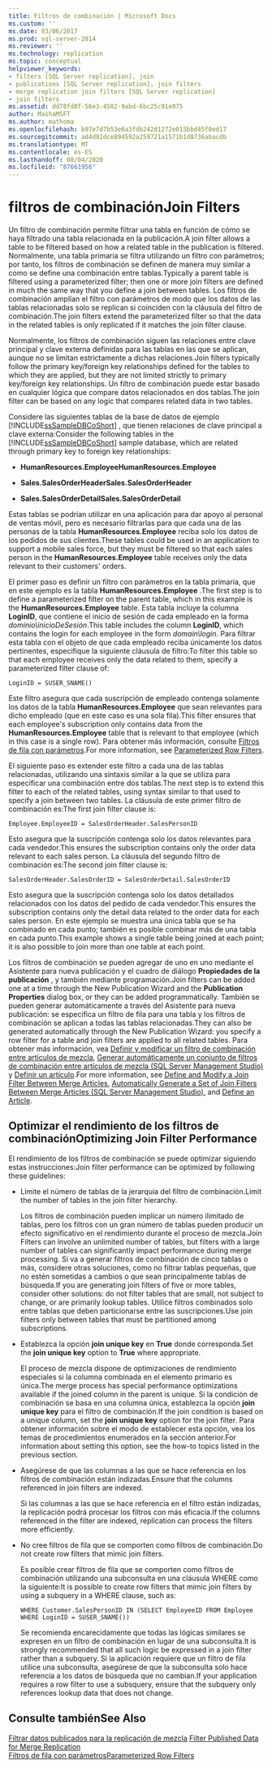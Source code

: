 ```yaml
---
title: Filtros de combinación | Microsoft Docs
ms.custom: ''
ms.date: 03/06/2017
ms.prod: sql-server-2014
ms.reviewer: ''
ms.technology: replication
ms.topic: conceptual
helpviewer_keywords:
- filters [SQL Server replication], join
- publications [SQL Server replication], join filters
- merge replication join filters [SQL Server replication]
- join filters
ms.assetid: dd78fd8f-56e3-4582-9abd-6bc25c91e075
author: MashaMSFT
ms.author: mathoma
ms.openlocfilehash: b97e7d7b53e6a3fdb242d1272e013bbd45f0ed17
ms.sourcegitcommit: ad4d92dce894592a259721a1571b1d8736abacdb
ms.translationtype: MT
ms.contentlocale: es-ES
ms.lasthandoff: 08/04/2020
ms.locfileid: "87661956"
---
```

# <a name="join-filters"></a><span data-ttu-id="2eae5-102">filtros de combinación</span><span class="sxs-lookup"><span data-stu-id="2eae5-102">Join Filters</span></span>
  <span data-ttu-id="2eae5-103">Un filtro de combinación permite filtrar una tabla en función de cómo se haya filtrado una tabla relacionada en la publicación.</span><span class="sxs-lookup"><span data-stu-id="2eae5-103">A join filter allows a table to be filtered based on how a related table in the publication is filtered.</span></span> <span data-ttu-id="2eae5-104">Normalmente, una tabla primaria se filtra utilizando un filtro con parámetros; por tanto, los filtros de combinación se definen de manera muy similar a como se define una combinación entre tablas.</span><span class="sxs-lookup"><span data-stu-id="2eae5-104">Typically a parent table is filtered using a parameterized filter; then one or more join filters are defined in much the same way that you define a join between tables.</span></span> <span data-ttu-id="2eae5-105">Los filtros de combinación amplían el filtro con parámetros de modo que los datos de las tablas relacionadas solo se replican si coinciden con la cláusula del filtro de combinación.</span><span class="sxs-lookup"><span data-stu-id="2eae5-105">The join filters extend the parameterized filter so that the data in the related tables is only replicated if it matches the join filter clause.</span></span>  
  
 <span data-ttu-id="2eae5-106">Normalmente, los filtros de combinación siguen las relaciones entre clave principal y clave externa definidas para las tablas en las que se aplican, aunque no se limitan estrictamente a dichas relaciones.</span><span class="sxs-lookup"><span data-stu-id="2eae5-106">Join filters typically follow the primary key/foreign key relationships defined for the tables to which they are applied, but they are not limited strictly to primary key/foreign key relationships.</span></span> <span data-ttu-id="2eae5-107">Un filtro de combinación puede estar basado en cualquier lógica que compare datos relacionados en dos tablas.</span><span class="sxs-lookup"><span data-stu-id="2eae5-107">The join filter can be based on any logic that compares related data in two tables.</span></span>  
  
 <span data-ttu-id="2eae5-108">Considere las siguientes tablas de la base de datos de ejemplo [!INCLUDE[ssSampleDBCoShort](../../../includes/sssampledbcoshort-md.md)] , que tienen relaciones de clave principal a clave externa:</span><span class="sxs-lookup"><span data-stu-id="2eae5-108">Consider the following tables in the [!INCLUDE[ssSampleDBCoShort](../../../includes/sssampledbcoshort-md.md)] sample database, which are related through primary key to foreign key relationships:</span></span>  
  
-   <span data-ttu-id="2eae5-109">**HumanResources.Employee**</span><span class="sxs-lookup"><span data-stu-id="2eae5-109">**HumanResources.Employee**</span></span>  
  
-   <span data-ttu-id="2eae5-110">**Sales.SalesOrderHeader**</span><span class="sxs-lookup"><span data-stu-id="2eae5-110">**Sales.SalesOrderHeader**</span></span>  
  
-   <span data-ttu-id="2eae5-111">**Sales.SalesOrderDetail**</span><span class="sxs-lookup"><span data-stu-id="2eae5-111">**Sales.SalesOrderDetail**</span></span>  
  
 <span data-ttu-id="2eae5-112">Estas tablas se podrían utilizar en una aplicación para dar apoyo al personal de ventas móvil, pero es necesario filtrarlas para que cada una de las personas de la tabla **HumanResources.Employee** reciba solo los datos de los pedidos de sus clientes.</span><span class="sxs-lookup"><span data-stu-id="2eae5-112">These tables could be used in an application to support a mobile sales force, but they must be filtered so that each sales person in the **HumanResources.Employee** table receives only the data relevant to their customers' orders.</span></span>  
  
 <span data-ttu-id="2eae5-113">El primer paso es definir un filtro con parámetros en la tabla primaria, que en este ejemplo es la tabla **HumanResources.Employee** .</span><span class="sxs-lookup"><span data-stu-id="2eae5-113">The first step is to define a parameterized filter on the parent table, which in this example is the **HumanResources.Employee** table.</span></span> <span data-ttu-id="2eae5-114">Esta tabla incluye la columna **LoginID**, que contiene el inicio de sesión de cada empleado en la forma *dominio\inicioDeSesión*.</span><span class="sxs-lookup"><span data-stu-id="2eae5-114">This table includes the column **LoginID**, which contains the login for each employee in the form *domain\login*.</span></span> <span data-ttu-id="2eae5-115">Para filtrar esta tabla con el objeto de que cada empleado reciba únicamente los datos pertinentes, especifique la siguiente cláusula de filtro:</span><span class="sxs-lookup"><span data-stu-id="2eae5-115">To filter this table so that each employee receives only the data related to them, specify a parameterized filter clause of:</span></span>  
  
```  
LoginID = SUSER_SNAME()  
```  
  
 <span data-ttu-id="2eae5-116">Este filtro asegura que cada suscripción de empleado contenga solamente los datos de la tabla **HumanResources.Employee** que sean relevantes para dicho empleado (que en este caso es una sola fila).</span><span class="sxs-lookup"><span data-stu-id="2eae5-116">This filter ensures that each employee's subscription only contains data from the **HumanResources.Employee** table that is relevant to that employee (which in this case is a single row).</span></span> <span data-ttu-id="2eae5-117">Para obtener más información, consulte [Filtros de fila con parámetros](parameterized-filters-parameterized-row-filters.md).</span><span class="sxs-lookup"><span data-stu-id="2eae5-117">For more information, see [Parameterized Row Filters](parameterized-filters-parameterized-row-filters.md).</span></span>  
  
 <span data-ttu-id="2eae5-118">El siguiente paso es extender este filtro a cada una de las tablas relacionadas, utilizando una sintaxis similar a la que se utiliza para especificar una combinación entre dos tablas.</span><span class="sxs-lookup"><span data-stu-id="2eae5-118">The next step is to extend this filter to each of the related tables, using syntax similar to that used to specify a join between two tables.</span></span> <span data-ttu-id="2eae5-119">La cláusula de este primer filtro de combinación es:</span><span class="sxs-lookup"><span data-stu-id="2eae5-119">The first join filter clause is:</span></span>  
  
```  
Employee.EmployeeID = SalesOrderHeader.SalesPersonID  
```  
  
 <span data-ttu-id="2eae5-120">Esto asegura que la suscripción contenga solo los datos relevantes para cada vendedor.</span><span class="sxs-lookup"><span data-stu-id="2eae5-120">This ensures the subscription contains only the order data relevant to each sales person.</span></span> <span data-ttu-id="2eae5-121">La cláusula del segundo filtro de combinación es:</span><span class="sxs-lookup"><span data-stu-id="2eae5-121">The second join filter clause is:</span></span>  
  
```  
SalesOrderHeader.SalesOrderID = SalesOrderDetail.SalesOrderID  
```  
  
 <span data-ttu-id="2eae5-122">Esto asegura que la suscripción contenga solo los datos detallados relacionados con los datos del pedido de cada vendedor.</span><span class="sxs-lookup"><span data-stu-id="2eae5-122">This ensures the subscription contains only the detail data related to the order data for each sales person.</span></span> <span data-ttu-id="2eae5-123">En este ejemplo se muestra una única tabla que se ha combinado en cada punto; también es posible combinar más de una tabla en cada punto.</span><span class="sxs-lookup"><span data-stu-id="2eae5-123">This example shows a single table being joined at each point; it is also possible to join more than one table at each point.</span></span>  
  
 <span data-ttu-id="2eae5-124">Los filtros de combinación se pueden agregar de uno en uno mediante el Asistente para nueva publicación y el cuadro de diálogo **Propiedades de la publicación** , y también mediante programación.</span><span class="sxs-lookup"><span data-stu-id="2eae5-124">Join filters can be added one at a time through the New Publication Wizard and the **Publication Properties** dialog box, or they can be added programmatically.</span></span> <span data-ttu-id="2eae5-125">También se pueden generar automáticamente a través del Asistente para nueva publicación: se especifica un filtro de fila para una tabla y los filtros de combinación se aplican a todas las tablas relacionadas.</span><span class="sxs-lookup"><span data-stu-id="2eae5-125">They can also be generated automatically through the New Publication Wizard: you specify a row filter for a table and join filters are applied to all related tables.</span></span> <span data-ttu-id="2eae5-126">Para obtener más información, vea [Definir y modificar un filtro de combinación entre artículos de mezcla](../publish/define-and-modify-a-join-filter-between-merge-articles.md), [Generar automáticamente un conjunto de filtros de combinación entre artículos de mezcla &#40;SQL Server Management Studio&#41;](../publish/automatically-generate-join-filters-between-merge-articles.md) y [Definir un artículo](../publish/define-an-article.md).</span><span class="sxs-lookup"><span data-stu-id="2eae5-126">For more information, see [Define and Modify a Join Filter Between Merge Articles](../publish/define-and-modify-a-join-filter-between-merge-articles.md), [Automatically Generate a Set of Join Filters Between Merge Articles &#40;SQL Server Management Studio&#41;](../publish/automatically-generate-join-filters-between-merge-articles.md), and [Define an Article](../publish/define-an-article.md).</span></span>  
  
## <a name="optimizing-join-filter-performance"></a><span data-ttu-id="2eae5-127">Optimizar el rendimiento de los filtros de combinación</span><span class="sxs-lookup"><span data-stu-id="2eae5-127">Optimizing Join Filter Performance</span></span>  
 <span data-ttu-id="2eae5-128">El rendimiento de los filtros de combinación se puede optimizar siguiendo estas instrucciones:</span><span class="sxs-lookup"><span data-stu-id="2eae5-128">Join filter performance can be optimized by following these guidelines:</span></span>  
  
-   <span data-ttu-id="2eae5-129">Limite el número de tablas de la jerarquía del filtro de combinación.</span><span class="sxs-lookup"><span data-stu-id="2eae5-129">Limit the number of tables in the join filter hierarchy.</span></span>  
  
     <span data-ttu-id="2eae5-130">Los filtros de combinación pueden implicar un número ilimitado de tablas, pero los filtros con un gran número de tablas pueden producir un efecto significativo en el rendimiento durante el proceso de mezcla.</span><span class="sxs-lookup"><span data-stu-id="2eae5-130">Join Filters can involve an unlimited number of tables, but filters with a large number of tables can significantly impact performance during merge processing.</span></span> <span data-ttu-id="2eae5-131">Si va a generar filtros de combinación de cinco tablas o más, considere otras soluciones, como no filtrar tablas pequeñas, que no estén sometidas a cambios o que sean principalmente tablas de búsqueda.</span><span class="sxs-lookup"><span data-stu-id="2eae5-131">If you are generating join filters of five or more tables, consider other solutions: do not filter tables that are small, not subject to change, or are primarily lookup tables.</span></span> <span data-ttu-id="2eae5-132">Utilice filtros combinados solo entre tablas que deben particionarse entre las suscripciones.</span><span class="sxs-lookup"><span data-stu-id="2eae5-132">Use join filters only between tables that must be partitioned among subscriptions.</span></span>  
  
-   <span data-ttu-id="2eae5-133">Establezca la opción **join unique key** en **True** donde corresponda.</span><span class="sxs-lookup"><span data-stu-id="2eae5-133">Set the **join unique key** option to **True** where appropriate.</span></span>  
  
     <span data-ttu-id="2eae5-134">El proceso de mezcla dispone de optimizaciones de rendimiento especiales si la columna combinada en el elemento primario es única.</span><span class="sxs-lookup"><span data-stu-id="2eae5-134">The merge process has special performance optimizations available if the joined column in the parent is unique.</span></span> <span data-ttu-id="2eae5-135">Si la condición de combinación se basa en una columna única, establezca la opción **join unique key** para el filtro de combinación.</span><span class="sxs-lookup"><span data-stu-id="2eae5-135">If the join condition is based on a unique column, set the **join unique key** option for the join filter.</span></span> <span data-ttu-id="2eae5-136">Para obtener información sobre el modo de establecer esta opción, vea los temas de procedimientos enumerados en la sección anterior.</span><span class="sxs-lookup"><span data-stu-id="2eae5-136">For information about setting this option, see the how-to topics listed in the previous section.</span></span>  
  
-   <span data-ttu-id="2eae5-137">Asegúrese de que las columnas a las que se hace referencia en los filtros de combinación están indizadas.</span><span class="sxs-lookup"><span data-stu-id="2eae5-137">Ensure that the columns referenced in join filters are indexed.</span></span>  
  
     <span data-ttu-id="2eae5-138">Si las columnas a las que se hace referencia en el filtro están indizadas, la replicación podrá procesar los filtros con más eficacia.</span><span class="sxs-lookup"><span data-stu-id="2eae5-138">If the columns referenced in the filter are indexed, replication can process the filters more efficiently.</span></span>  
  
-   <span data-ttu-id="2eae5-139">No cree filtros de fila que se comporten como filtros de combinación.</span><span class="sxs-lookup"><span data-stu-id="2eae5-139">Do not create row filters that mimic join filters.</span></span>  
  
     <span data-ttu-id="2eae5-140">Es posible crear filtros de fila que se comporten como filtros de combinación utilizando una subconsulta en una cláusula WHERE como la siguiente:</span><span class="sxs-lookup"><span data-stu-id="2eae5-140">It is possible to create row filters that mimic join filters by using a subquery in a WHERE clause, such as:</span></span>  
  
    ```  
    WHERE Customer.SalesPersonID IN (SELECT EmployeeID FROM Employee WHERE LoginID = SUSER_SNAME())   
    ```  
  
     <span data-ttu-id="2eae5-141">Se recomienda encarecidamente que todas las lógicas similares se expresen en un filtro de combinación en lugar de una subconsulta.</span><span class="sxs-lookup"><span data-stu-id="2eae5-141">It is strongly recommended that all such logic be expressed in a join filter rather than a subquery.</span></span> <span data-ttu-id="2eae5-142">Si la aplicación requiere que un filtro de fila utilice una subconsulta, asegúrese de que la subconsulta solo hace referencia a los datos de búsqueda que no cambian.</span><span class="sxs-lookup"><span data-stu-id="2eae5-142">If your application requires a row filter to use a subsquery, ensure that the subquery only references lookup data that does not change.</span></span>  
  
## <a name="see-also"></a><span data-ttu-id="2eae5-143">Consulte también</span><span class="sxs-lookup"><span data-stu-id="2eae5-143">See Also</span></span>  
 <span data-ttu-id="2eae5-144">[Filtrar datos publicados para la replicación de mezcla](filter-published-data-for-merge-replication.md) </span><span class="sxs-lookup"><span data-stu-id="2eae5-144">[Filter Published Data for Merge Replication](filter-published-data-for-merge-replication.md) </span></span>  
 [<span data-ttu-id="2eae5-145">Filtros de fila con parámetros</span><span class="sxs-lookup"><span data-stu-id="2eae5-145">Parameterized Row Filters</span></span>](parameterized-filters-parameterized-row-filters.md)  
  
  
